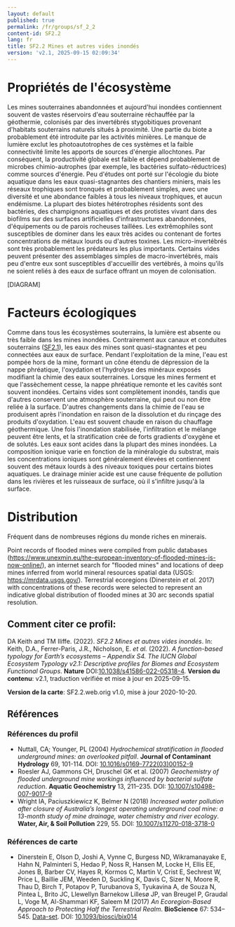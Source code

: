 ```yaml
---
layout: default
published: true
permalink: /fr/groups/sf_2_2
content-id: SF2.2
lang: fr
title: SF2.2 Mines et autres vides inondés
version: 'v2.1, 2025-09-15 02:09:34'
---
```




# Propriétés de l'écosystème
 
Les mines souterraines abandonnées et aujourd\'hui inondées contiennent
souvent de vastes réservoirs d\'eau souterraine réchauffée par la
géothermie, colonisés par des invertébrés stygobitiques provenant
d\'habitats souterrains naturels situés à proximité. Une partie du biote
a probablement été introduite par les activités minières. Le manque de
lumière exclut les photoautotrophes de ces systèmes et la faible
connectivité limite les apports de sources d\'énergie allochtones. Par
conséquent, la productivité globale est faible et dépend probablement de
microbes chimio-autrophes (par exemple, les bactéries
sulfato-réductrices) comme sources d\'énergie. Peu d\'études ont porté
sur l\'écologie du biote aquatique dans les eaux quasi-stagnantes des
chantiers miniers, mais les réseaux trophiques sont tronqués et
probablement simples, avec une diversité et une abondance faibles à tous
les niveaux trophiques, et aucun endémisme. La plupart des biotes
hétérotrophes résidents sont des bactéries, des champignons aquatiques
et des protistes vivant dans des biofilms sur des surfaces artificielles
d\'infrastructures abandonnées, d\'équipements ou de parois rocheuses
taillées. Les extrêmophiles sont susceptibles de dominer dans les eaux
très acides ou contenant de fortes concentrations de métaux lourds ou
d\'autres toxines. Les micro-invertébrés sont très probablement les
prédateurs les plus importants. Certains vides peuvent présenter des
assemblages simples de macro-invertébrés, mais peu d\'entre eux sont
susceptibles d\'accueillir des vertébrés, à moins qu\'ils ne soient
reliés à des eaux de surface offrant un moyen de colonisation.

[DIAGRAM]

# Facteurs écologiques
 
Comme dans tous les écosystèmes souterrains, la lumière est absente ou
très faible dans les mines inondées. Contrairement aux canaux et
conduites souterrains ([SF2.1](/explore/groups/SF2.1)), les eaux des mines sont quasi-stagnantes
et peu connectées aux eaux de surface. Pendant l\'exploitation de la
mine, l\'eau est pompée hors de la mine, formant un cône étendu de
dépression de la nappe phréatique, l\'oxydation et l\'hydrolyse des
minéraux exposés modifiant la chimie des eaux souterraines. Lorsque les
mines ferment et que l\'assèchement cesse, la nappe phréatique remonte
et les cavités sont souvent inondées. Certains vides sont complètement
inondés, tandis que d\'autres conservent une atmosphère souterraine, qui
peut ou non être reliée à la surface. D\'autres changements dans la
chimie de l\'eau se produisent après l\'inondation en raison de la
dissolution et du rinçage des produits d\'oxydation. L\'eau est souvent
chaude en raison du chauffage géothermique. Une fois l\'inondation
stabilisée, l\'infiltration et le mélange peuvent être lents, et la
stratification crée de forts gradients d\'oxygène et de solutés. Les
eaux sont acides dans la plupart des mines inondées. La composition
ionique varie en fonction de la minéralogie du substrat, mais les
concentrations ioniques sont généralement élevées et contiennent souvent
des métaux lourds à des niveaux toxiques pour certains biotes
aquatiques. Le drainage minier acide est une cause fréquente de
pollution dans les rivières et les ruisseaux de surface, où il
s\'infiltre jusqu\'à la surface.
 
# Distribution
 
Fréquent dans de nombreuses régions du monde riches en minerais.

Point records of flooded mines were compiled from public databases (https://www.unexmin.eu/the-european-inventory-of-flooded-mines-is-now-online/), an internet search for "flooded mines" and locations of deep mines inferred from world mineral resources spatial data (USGS: https://mrdata.usgs.gov/). Terrestrial ecoregions (Dinerstein _et al._ 2017) with concentrations of these records were selected to represent an indicative global distribution of flooded mines at 30 arc seconds spatial resolution.

## Comment citer ce profil:

DA Keith and TM Iliffe. (2022). *SF2.2 Mines et autres vides inondés*. In: Keith, D.A., Ferrer-Paris, J.R., Nicholson, E. *et al.* (2022). *A function-based typology for Earth’s ecosystems – Appendix S4. The IUCN Global Ecosystem Typology v2.1: Descriptive profiles for Biomes and Ecosystem Functional Groups*. **Nature** DOI:[10.1038/s41586-022-05318-4](https://doi.org/10.1038/s41586-022-05318-4).
**Version du contenu**: v2.1, traduction vérifiée et mise à jour en 2025-09-15.

**Version de la carte**: SF2.2.web.orig v1.0, mise à jour 2020-10-20.

## Références

### Références du profil

* Nuttall, CA; Younger, PL (2004) *Hydrochemical stratification in flooded underground mines: an overlooked pitfall*. **Journal of Contaminant Hydrology** 69, 101-114. DOI: [10.1016/s0169-7722(03)00152-9](http://doi.org/10.1016/s0169-7722(03)00152-9)
* Roesler AJ, Gammons CH, Druschel GK et al.  (2007) *Geochemistry of flooded underground mine workings influenced by bacterial sulfate reduction*. **Aquatic Geochemistry** 13, 211–235. DOI: [10.1007/s10498-007-9017-9](http://doi.org/10.1007/s10498-007-9017-9)
* Wright IA, Paciuszkiewicz K, Belmer N (2018) *Increased water pollution after closure of Australia’s longest operating underground coal mine: a 13-month study of mine drainage, water chemistry and river ecology*. **Water, Air, & Soil Pollution** 229, 55. DOI: [10.1007/s11270-018-3718-0](http://doi.org/10.1007/s11270-018-3718-0)

### Références de carte
* Dinerstein E, Olson D, Joshi A, Vynne C, Burgess ND, Wikramanayake E, Hahn N, Palminteri S, Hedao P, Noss R, Hansen M, Locke H, Ellis EE, Jones B, Barber CV, Hayes R, Kormos C, Martin V, Crist E, Sechrest W, Price L, Baillie JEM, Weeden D, Suckling K, Davis C, Sizer N, Moore R, Thau D, Birch T, Potapov P, Turubanova S, Tyukavina A, de Souza N, Pintea L, Brito JC, Llewellyn Barnekow Lillesø JP, van Breugel P, Graudal L, Voge M, Al-Shammari KF, Saleem M  (2017) *An Ecoregion-Based Approach to Protecting Half the Terrestrial Realm*. **BioScience** 67: 534–545. [Data-set](https://ecoregions2017.appspot.com/). DOI: [10.1093/biosci/bix014](http://doi.org/10.1093/biosci/bix014)

